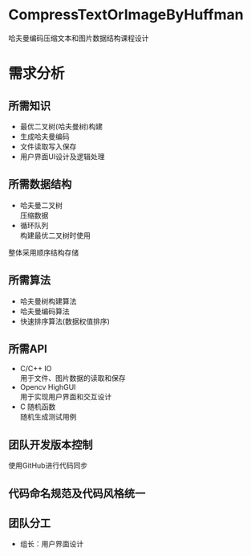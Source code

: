 # CompressTextOrImageByHuffman
哈夫曼编码压缩文本和图片数据结构课程设计     

# 需求分析    

## 所需知识     

* 最优二叉树(哈夫曼树)构建
* 生成哈夫曼编码        
* 文件读取写入保存     
* 用户界面UI设计及逻辑处理      

## 所需数据结构     

* 哈夫曼二叉树    
  压缩数据
* 循环队列    
  构建最优二叉树时使用      

整体采用顺序结构存储        

## 所需算法    

* 哈夫曼树构建算法    
* 哈夫曼编码算法    
* 快速排序算法(数据权值排序)      

## 所需API    

* C/C++ IO    
  用于文件、图片数据的读取和保存   
* Opencv HighGUI    
  用于实现用户界面和交互设计    
* C 随机函数    
  随机生成测试用例        

## 团队开发版本控制    
使用GitHub进行代码同步    

## 代码命名规范及代码风格统一     


## 团队分工     

* 组长：用户界面设计
